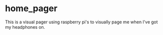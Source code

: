# home_pager
This is a visual pager using raspberry pi's to visually page me when I've got my headphones on.
